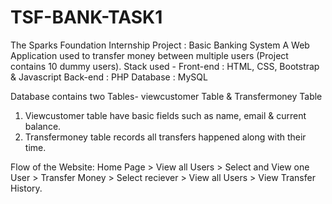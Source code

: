 # TSF-BANK-TASK1
The Sparks Foundation Internship Project : Basic Banking System
A Web Application used to transfer money between multiple users (Project contains 10 dummy users). Stack used - Front-end : HTML, CSS, Bootstrap & Javascript Back-end : PHP Database : MySQL

Database contains two Tables- viewcustomer Table & Transfermoney Table
  1. Viewcustomer table have basic fields such as name, email & current balance.
  2. Transfermoney table records all transfers happened along with their time.

Flow of the Website: Home Page > View all Users > Select and View one User > Transfer Money > Select reciever > View all Users > View Transfer History.
